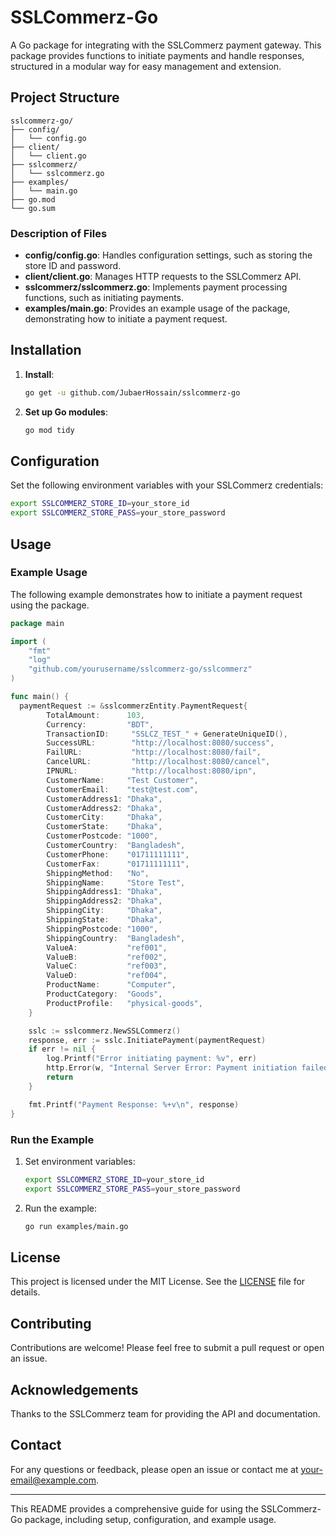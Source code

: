 # SSLCommerz-Go

A Go package for integrating with the SSLCommerz payment gateway. This package provides functions to initiate payments and handle responses, structured in a modular way for easy management and extension.

## Project Structure

```
sslcommerz-go/
├── config/
│   └── config.go
├── client/
│   └── client.go
├── sslcommerz/
│   └── sslcommerz.go
├── examples/
│   └── main.go
├── go.mod
└── go.sum
```

### Description of Files

- **config/config.go**: Handles configuration settings, such as storing the store ID and password.
- **client/client.go**: Manages HTTP requests to the SSLCommerz API.
- **sslcommerz/sslcommerz.go**: Implements payment processing functions, such as initiating payments.
- **examples/main.go**: Provides an example usage of the package, demonstrating how to initiate a payment request.

## Installation

1. **Install**:
   ```sh
   go get -u github.com/JubaerHossain/sslcommerz-go
   ```

2. **Set up Go modules**:
   ```sh
   go mod tidy
   ```

## Configuration

Set the following environment variables with your SSLCommerz credentials:

```sh
export SSLCOMMERZ_STORE_ID=your_store_id
export SSLCOMMERZ_STORE_PASS=your_store_password
```

## Usage

### Example Usage

The following example demonstrates how to initiate a payment request using the package.

```go
package main

import (
    "fmt"
    "log"
    "github.com/yourusername/sslcommerz-go/sslcommerz"
)

func main() {
  paymentRequest := &sslcommerzEntity.PaymentRequest{
		TotalAmount:      103,
		Currency:         "BDT",
		TransactionID:     "SSLCZ_TEST_" + GenerateUniqueID(),
		SuccessURL:        "http://localhost:8080/success",
		FailURL:           "http://localhost:8080/fail",
		CancelURL:         "http://localhost:8080/cancel",
		IPNURL:            "http://localhost:8080/ipn",
		CustomerName:     "Test Customer",
		CustomerEmail:    "test@test.com",
		CustomerAddress1: "Dhaka",
		CustomerAddress2: "Dhaka",
		CustomerCity:     "Dhaka",
		CustomerState:    "Dhaka",
		CustomerPostcode: "1000",
		CustomerCountry:  "Bangladesh",
		CustomerPhone:    "01711111111",
		CustomerFax:      "01711111111",
		ShippingMethod:   "No",
		ShippingName:     "Store Test",
		ShippingAddress1: "Dhaka",
		ShippingAddress2: "Dhaka",
		ShippingCity:     "Dhaka",
		ShippingState:    "Dhaka",
		ShippingPostcode: "1000",
		ShippingCountry:  "Bangladesh",
		ValueA:           "ref001",
		ValueB:           "ref002",
		ValueC:           "ref003",
		ValueD:           "ref004",
		ProductName:      "Computer",
		ProductCategory:  "Goods",
		ProductProfile:   "physical-goods",
	}

	sslc := sslcommerz.NewSSLCommerz()
	response, err := sslc.InitiatePayment(paymentRequest)
	if err != nil {
		log.Printf("Error initiating payment: %v", err)
		http.Error(w, "Internal Server Error: Payment initiation failed", http.StatusInternalServerError)
		return
	}

    fmt.Printf("Payment Response: %+v\n", response)
}
```

### Run the Example

1. Set environment variables:
   ```sh
   export SSLCOMMERZ_STORE_ID=your_store_id
   export SSLCOMMERZ_STORE_PASS=your_store_password
   ```

2. Run the example:
   ```sh
   go run examples/main.go
   ```

## License

This project is licensed under the MIT License. See the [LICENSE](LICENSE) file for details.

## Contributing

Contributions are welcome! Please feel free to submit a pull request or open an issue.

## Acknowledgements

Thanks to the SSLCommerz team for providing the API and documentation.

## Contact

For any questions or feedback, please open an issue or contact me at your-email@example.com.

---

This README provides a comprehensive guide for using the SSLCommerz-Go package, including setup, configuration, and example usage.